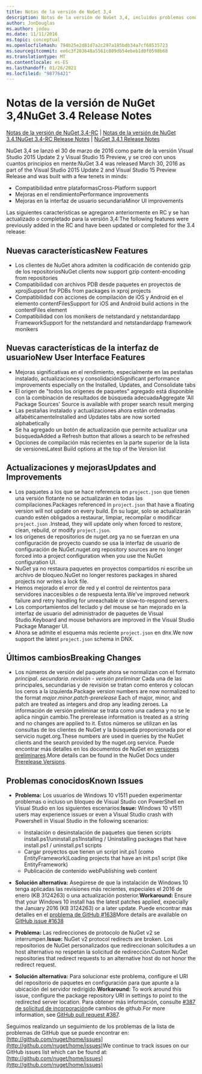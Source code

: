 ```yaml
---
title: Notas de la versión de NuGet 3,4
description: Notas de la versión de NuGet 3,4, incluidos problemas conocidos, correcciones de errores, características agregadas y DCR.
author: JonDouglas
ms.author: jodou
ms.date: 11/11/2016
ms.topic: conceptual
ms.openlocfilehash: 794b25e2d81d7a2c297a185bdb34a7cf68535723
ms.sourcegitcommit: ee6c3f203648a5561c809db54ebeb1d0f0598b68
ms.translationtype: MT
ms.contentlocale: es-ES
ms.lasthandoff: 01/26/2021
ms.locfileid: "98776421"
---
```

# <a name="nuget-34-release-notes"></a><span data-ttu-id="683a6-103">Notas de la versión de NuGet 3,4</span><span class="sxs-lookup"><span data-stu-id="683a6-103">NuGet 3.4 Release Notes</span></span>

<span data-ttu-id="683a6-104">[Notas de la versión de NuGet 3,4-RC](../release-notes/nuget-3.4-RC.md)  |  [Notas de la versión de NuGet 3.4.1](../release-notes/nuget-3.4.1.md)</span><span class="sxs-lookup"><span data-stu-id="683a6-104">[NuGet 3.4-RC Release Notes](../release-notes/nuget-3.4-RC.md) | [NuGet 3.4.1 Release Notes](../release-notes/nuget-3.4.1.md)</span></span>

<span data-ttu-id="683a6-105">NuGet 3,4 se lanzó el 30 de marzo de 2016 como parte de la versión Visual Studio 2015 Update 2 y Visual Studio 15 Preview, y se creó con unos cuantos principios en mente:</span><span class="sxs-lookup"><span data-stu-id="683a6-105">NuGet 3.4 was released March 30, 2016 as part of the Visual Studio 2015 Update 2 and Visual Studio 15 Preview Release and was built with a few tenets in minds:</span></span>

* <span data-ttu-id="683a6-106">Compatibilidad entre plataformas</span><span class="sxs-lookup"><span data-stu-id="683a6-106">Cross-Platform support</span></span>
* <span data-ttu-id="683a6-107">Mejoras en el rendimiento</span><span class="sxs-lookup"><span data-stu-id="683a6-107">Performance improvements</span></span>
* <span data-ttu-id="683a6-108">Mejoras en la interfaz de usuario secundaria</span><span class="sxs-lookup"><span data-stu-id="683a6-108">Minor UI improvements</span></span>

<span data-ttu-id="683a6-109">Las siguientes características se agregaron anteriormente en RC y se han actualizado o completado para la versión 3,4:</span><span class="sxs-lookup"><span data-stu-id="683a6-109">The following features were previously added in the RC and have been updated or completed for the 3.4 release:</span></span>

## <a name="new-features"></a><span data-ttu-id="683a6-110">Nuevas características</span><span class="sxs-lookup"><span data-stu-id="683a6-110">New Features</span></span>

* <span data-ttu-id="683a6-111">Los clientes de NuGet ahora admiten la codificación de contenido gzip de los repositorios</span><span class="sxs-lookup"><span data-stu-id="683a6-111">NuGet clients now support gzip content-encoding from repositories</span></span>
* <span data-ttu-id="683a6-112">Compatibilidad con archivos PDB desde paquetes en proyectos de xproj</span><span class="sxs-lookup"><span data-stu-id="683a6-112">Support for PDBs from packages in xproj projects</span></span>
* <span data-ttu-id="683a6-113">Compatibilidad con acciones de compilación de iOS y Android en el elemento contentFiles</span><span class="sxs-lookup"><span data-stu-id="683a6-113">Support for iOS and Android build actions in the contentFiles element</span></span>
* <span data-ttu-id="683a6-114">Compatibilidad con los monikers de netstandard y netstandardapp Framework</span><span class="sxs-lookup"><span data-stu-id="683a6-114">Support for the netstandard and netstandardapp framework monikers</span></span>

## <a name="new-user-interface-features"></a><span data-ttu-id="683a6-115">Nuevas características de la interfaz de usuario</span><span class="sxs-lookup"><span data-stu-id="683a6-115">New User Interface Features</span></span>

* <span data-ttu-id="683a6-116">Mejoras significativas en el rendimiento, especialmente en las pestañas instalado, actualizaciones y consolidación</span><span class="sxs-lookup"><span data-stu-id="683a6-116">Significant performance improvements especially on the Installed, Updates, and Consolidate tabs</span></span>
* <span data-ttu-id="683a6-117">El origen de "todos los orígenes de paquetes" agregado está disponible con la combinación de resultados de búsqueda adecuada</span><span class="sxs-lookup"><span data-stu-id="683a6-117">Aggregate 'All Package Sources' Source is available with proper search result merging</span></span>
* <span data-ttu-id="683a6-118">Las pestañas instalado y actualizaciones ahora están ordenadas alfabéticamente</span><span class="sxs-lookup"><span data-stu-id="683a6-118">Installed and Updates tabs are now sorted alphabetically</span></span>
* <span data-ttu-id="683a6-119">Se ha agregado un botón de actualización que permite actualizar una búsqueda</span><span class="sxs-lookup"><span data-stu-id="683a6-119">Added a Refresh button that allows a search to be refreshed</span></span>
* <span data-ttu-id="683a6-120">Opciones de compilación más recientes en la parte superior de la lista de versiones</span><span class="sxs-lookup"><span data-stu-id="683a6-120">Latest Build options at the top of the Version list</span></span>

## <a name="updates-and-improvements"></a><span data-ttu-id="683a6-121">Actualizaciones y mejoras</span><span class="sxs-lookup"><span data-stu-id="683a6-121">Updates and Improvements</span></span>

* <span data-ttu-id="683a6-122">Los paquetes a los que se hace referencia en `project.json` que tienen una versión flotante no se actualizarán en todas las compilaciones.</span><span class="sxs-lookup"><span data-stu-id="683a6-122">Packages referenced in `project.json` that have a floating version will not update on every build.</span></span> <span data-ttu-id="683a6-123">En su lugar, solo se actualizarán cuando estén obligados a restaurar, limpiar, recompilar o modificar `project.json` .</span><span class="sxs-lookup"><span data-stu-id="683a6-123">Instead, they will update only when forced to restore, clean, rebuild, or modify `project.json`.</span></span>
* <span data-ttu-id="683a6-124">los orígenes de repositorios de nuget.org ya no se fuerzan en una configuración de proyecto cuando se usa la interfaz de usuario de configuración de NuGet.</span><span class="sxs-lookup"><span data-stu-id="683a6-124">nuget.org repository sources are no longer forced into a project configuration when you use the NuGet configuration UI.</span></span>
* <span data-ttu-id="683a6-125">NuGet ya no restaura paquetes en proyectos compartidos ni escribe un archivo de bloqueo.</span><span class="sxs-lookup"><span data-stu-id="683a6-125">NuGet no longer restores packages in shared projects nor writes a lock file.</span></span>
* <span data-ttu-id="683a6-126">Hemos mejorado el error de red y el control de reintentos para servidores inaccesibles o de respuesta lenta.</span><span class="sxs-lookup"><span data-stu-id="683a6-126">We've improved network failure and retry handling for unreachable or slow-to-respond servers.</span></span>
* <span data-ttu-id="683a6-127">Los comportamientos del teclado y del mouse se han mejorado en la interfaz de usuario del administrador de paquetes de Visual Studio.</span><span class="sxs-lookup"><span data-stu-id="683a6-127">Keyboard and mouse behaviors are improved in the Visual Studio Package Manager UI.</span></span>
* <span data-ttu-id="683a6-128">Ahora se admite el esquema más reciente `project.json` en dnx.</span><span class="sxs-lookup"><span data-stu-id="683a6-128">We now support the latest `project.json` schema in DNX.</span></span>

## <a name="breaking-changes"></a><span data-ttu-id="683a6-129">Últimos cambios</span><span class="sxs-lookup"><span data-stu-id="683a6-129">Breaking Changes</span></span>

* <span data-ttu-id="683a6-130">Los números de versión del paquete ahora se normalizan con el formato *principal*. *secundaria*. *revisión* - *versión preliminar*   Cada una de las principales, secundarias y de revisión se tratan como enteros y colocan los ceros a la izquierda.</span><span class="sxs-lookup"><span data-stu-id="683a6-130">Package version numbers are now normalized to the format *major*.*minor*.*patch*-*prerelease*   Each of major, minor, and patch are treated as integers and drop any leading zeroes.</span></span>  <span data-ttu-id="683a6-131">La información de versión preliminar se trata como una cadena y no se le aplica ningún cambio.</span><span class="sxs-lookup"><span data-stu-id="683a6-131">The prerelease information is treated as a string and no changes are applied to it.</span></span> <span data-ttu-id="683a6-132">Estos números se utilizan en las consultas de los clientes de NuGet y la búsqueda proporcionada por el servicio nuget.org.</span><span class="sxs-lookup"><span data-stu-id="683a6-132">These numbers are used in queries by the NuGet clients and the search provided by the nuget.org service.</span></span>  <span data-ttu-id="683a6-133">Puede encontrar más detalles en los documentos de NuGet en [versiones preliminares](../create-packages/prerelease-packages.md).</span><span class="sxs-lookup"><span data-stu-id="683a6-133">More details can be found in the NuGet Docs under [Prerelease Versions](../create-packages/prerelease-packages.md).</span></span>

## <a name="known-issues"></a><span data-ttu-id="683a6-134">Problemas conocidos</span><span class="sxs-lookup"><span data-stu-id="683a6-134">Known Issues</span></span>

* <span data-ttu-id="683a6-135">**Problema:** Los usuarios de Windows 10 v1511 pueden experimentar problemas o incluso un bloqueo de Visual Studio con PowerShell en Visual Studio en los siguientes escenarios:</span><span class="sxs-lookup"><span data-stu-id="683a6-135">**Issue:** Windows 10 v1511 users may experience issues or even a Visual Studio crash with Powershell in Visual Studio in the following scenarios:</span></span>
    * <span data-ttu-id="683a6-136">Instalación o desinstalación de paquetes que tienen scripts install.ps1/uninstall.ps1</span><span class="sxs-lookup"><span data-stu-id="683a6-136">Installing / Uninstalling packages that have install.ps1 / uninstall.ps1 scripts</span></span>
    * <span data-ttu-id="683a6-137">Cargar proyectos que tienen un script init.ps1 (como EntityFramework)</span><span class="sxs-lookup"><span data-stu-id="683a6-137">Loading projects that have an init.ps1 script (like EntityFramework)</span></span>
    * <span data-ttu-id="683a6-138">Publicación de contenido web</span><span class="sxs-lookup"><span data-stu-id="683a6-138">Publishing web content</span></span>

* <span data-ttu-id="683a6-139">**Solución alternativa:** Asegúrese de que la instalación de Windows 10 tenga aplicadas las revisiones más recientes, especiales el 2016 de enero (KB 3124263) o una actualización posterior.</span><span class="sxs-lookup"><span data-stu-id="683a6-139">**Workaround:** Ensure that your Windows 10 install has the latest patches applied, expecially the January 2016 (KB 3124263) or a later update.</span></span>  <span data-ttu-id="683a6-140">Puede encontrar más detalles en el [problema de GitHub #1638](http://github.com/nuget/home/issues/1638)</span><span class="sxs-lookup"><span data-stu-id="683a6-140">More details are available on [GitHub issue #1638](http://github.com/nuget/home/issues/1638)</span></span>

* <span data-ttu-id="683a6-141">**Problema:** Las redirecciones de protocolo de NuGet v2 se interrumpen.</span><span class="sxs-lookup"><span data-stu-id="683a6-141">**Issue:** NuGet v2 protocol redirects are broken.</span></span>
<span data-ttu-id="683a6-142">Los repositorios de NuGet personalizados que redireccionan solicitudes a un host alternativo no respetan la solicitud de redirección.</span><span class="sxs-lookup"><span data-stu-id="683a6-142">Custom NuGet repositories that redirect requests to an alternative host do not honor the redirect request.</span></span>
* <span data-ttu-id="683a6-143">**Solución alternativa:**  Para solucionar este problema, configure el URI del repositorio de paquetes en configuración para que apunte a la ubicación del servidor redirigido.</span><span class="sxs-lookup"><span data-stu-id="683a6-143">**Workaround:**  To work around this issue, configure the package repository URI in settings to point to the redirected server location.</span></span>
<span data-ttu-id="683a6-144">Para obtener más información, consulte [#387 de solicitud de incorporación](https://github.com/NuGet/NuGet.Client/pull/387)de cambios de github.</span><span class="sxs-lookup"><span data-stu-id="683a6-144">For more information, see [GitHub pull request #387](https://github.com/NuGet/NuGet.Client/pull/387).</span></span>

<span data-ttu-id="683a6-145">Seguimos realizando un seguimiento de los problemas de la lista de problemas de GitHub que se puede encontrar en: [http://github.com/nuget/home/issues](http://github.com/nuget/home/issues)</span><span class="sxs-lookup"><span data-stu-id="683a6-145">We continue to track issues on our GitHub issues list which can be found at: [http://github.com/nuget/home/issues](http://github.com/nuget/home/issues)</span></span>